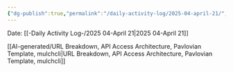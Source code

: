 ```yaml
---
{"dg-publish":true,"permalink":"/daily-activity-log/2025-04-april-21/","noteIcon":"","created":"2025-07-07T14:23:43.312-05:00"}
---
```


Date: [[-Daily Activity Log-/2025 04-April 21\|2025 04-April 21]]

[[AI-generated/URL Breakdown, API Access Architecture, Pavlovian Template, mulchcli\|URL Breakdown, API Access Architecture, Pavlovian Template, mulchcli]]